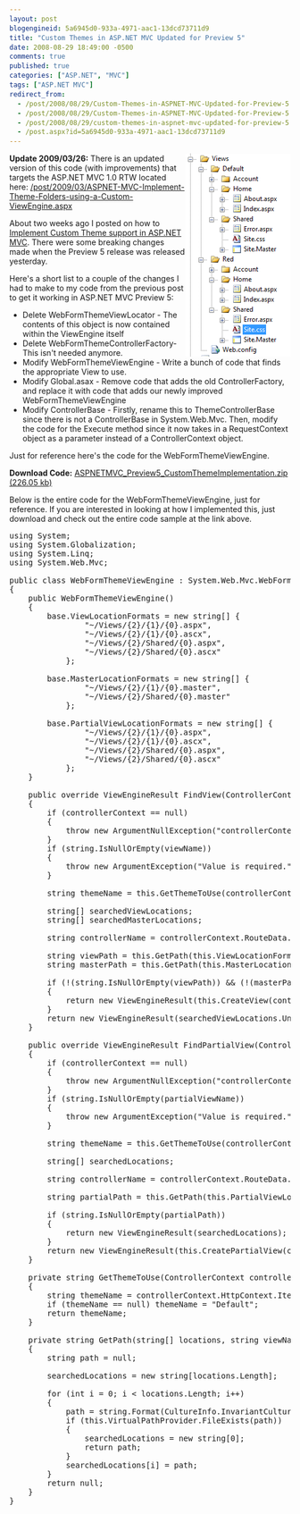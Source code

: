 ```yaml
---
layout: post
blogengineid: 5a6945d0-933a-4971-aac1-13dcd73711d9
title: "Custom Themes in ASP.NET MVC Updated for Preview 5"
date: 2008-08-29 18:49:00 -0500
comments: true
published: true
categories: ["ASP.NET", "MVC"]
tags: ["ASP.NET MVC"]
redirect_from: 
  - /post/2008/08/29/Custom-Themes-in-ASPNET-MVC-Updated-for-Preview-5.aspx
  - /post/2008/08/29/Custom-Themes-in-ASPNET-MVC-Updated-for-Preview-5
  - /post/2008/08/29/custom-themes-in-aspnet-mvc-updated-for-preview-5
  - /post.aspx?id=5a6945d0-933a-4971-aac1-13dcd73711d9
---
```

<!-- more -->

<img src="/files/ASPNETMVC_Preview4_CustomThemeFolderLayout.png" alt="" align="right" />

**Update 2009/03/26:** There is an updated version of this code (with improvements) that targets the ASP.NET MVC 1.0 RTW located here: <a href="/post/2009/03/ASPNET-MVC-Implement-Theme-Folders-using-a-Custom-ViewEngine.aspx">/post/2009/03/ASPNET-MVC-Implement-Theme-Folders-using-a-Custom-ViewEngine.aspx</a> 

About two weeks ago I posted on how to <a href="/post.aspx?id=ee0e253d-c746-4099-9795-81aaf14ad608">Implement Custom Theme support in ASP.NET MVC</a>. There were some breaking changes made when the Preview 5 release was released yesterday.

Here's a short list to a couple of the changes I had to make to my code from the previous post to get it working in ASP.NET MVC Preview 5:
<ul>
<li>Delete WebFormThemeViewLocator - The contents of this object is now contained within the ViewEngine itself</li>
<li>Delete WebFormThemeControllerFactory- This isn't needed anymore.</li>
<li>Modify WebFormThemeViewEngine - Write a bunch of code that finds the appropriate View to use.</li>
<li>Modify Global.asax - Remove code that adds the old ControllerFactory, and replace it with code that adds our newly improved WebFormThemeViewEngine</li>
<li>Modify ControllerBase - Firstly, rename this to ThemeControllerBase since there is not a ControllerBase in System.Web.Mvc. Then, modify the code for the Execute method since it now takes in a RequestContext object as a parameter instead of a ControllerContext object.</li>
</ul>

Just for reference here's the code for the WebFormThemeViewEngine.

**Download Code:** <a href="/files/ASPNETMVC_Preview5_CustomThemeImplementation.zip" rel="enclosure">ASPNETMVC_Preview5_CustomThemeImplementation.zip (226.05 kb)</a>

Below is the entire code for the WebFormThemeViewEngine, just for reference. If you are interested in looking at how I implemented this, just download and check out the entire code sample at the link above.
<pre class="brush: c-sharp; first-line: 1; tab-size: 4; toolbar: false; ">using System;
using System.Globalization;
using System.Linq;
using System.Web.Mvc;

public class WebFormThemeViewEngine : System.Web.Mvc.WebFormViewEngine
{
    public WebFormThemeViewEngine()
    {
        base.ViewLocationFormats = new string[] {
                "~/Views/{2}/{1}/{0}.aspx",
                "~/Views/{2}/{1}/{0}.ascx",
                "~/Views/{2}/Shared/{0}.aspx",
                "~/Views/{2}/Shared/{0}.ascx"
            };

        base.MasterLocationFormats = new string[] {
                "~/Views/{2}/{1}/{0}.master",
                "~/Views/{2}/Shared/{0}.master"
            };

        base.PartialViewLocationFormats = new string[] {
                "~/Views/{2}/{1}/{0}.aspx",
                "~/Views/{2}/{1}/{0}.ascx",
                "~/Views/{2}/Shared/{0}.aspx",
                "~/Views/{2}/Shared/{0}.ascx"
            };
    }

    public override ViewEngineResult FindView(ControllerContext controllerContext, string viewName, string masterName)
    {
        if (controllerContext == null)
        {
            throw new ArgumentNullException("controllerContext");
        }
        if (string.IsNullOrEmpty(viewName))
        {
            throw new ArgumentException("Value is required.", "viewName");
        }

        string themeName = this.GetThemeToUse(controllerContext);

        string[] searchedViewLocations;
        string[] searchedMasterLocations;

        string controllerName = controllerContext.RouteData.GetRequiredString("controller");

        string viewPath = this.GetPath(this.ViewLocationFormats, viewName, controllerName, themeName, out searchedViewLocations);
        string masterPath = this.GetPath(this.MasterLocationFormats, viewName, controllerName, themeName, out searchedMasterLocations);

        if (!(string.IsNullOrEmpty(viewPath)) &amp;&amp; (!(masterPath == string.Empty) || string.IsNullOrEmpty(masterName)))
        {
            return new ViewEngineResult(this.CreateView(controllerContext, viewPath, masterPath));
        }
        return new ViewEngineResult(searchedViewLocations.Union<string>(searchedMasterLocations));
    }

    public override ViewEngineResult FindPartialView(ControllerContext controllerContext, string partialViewName)
    {
        if (controllerContext == null)
        {
            throw new ArgumentNullException("controllerContext");
        }
        if (string.IsNullOrEmpty(partialViewName))
        {
            throw new ArgumentException("Value is required.", partialViewName);
        }

        string themeName = this.GetThemeToUse(controllerContext);

        string[] searchedLocations;

        string controllerName = controllerContext.RouteData.GetRequiredString("controller");

        string partialPath = this.GetPath(this.PartialViewLocationFormats, partialViewName, controllerName, themeName, out searchedLocations);

        if (string.IsNullOrEmpty(partialPath))
        {
            return new ViewEngineResult(searchedLocations);
        }
        return new ViewEngineResult(this.CreatePartialView(controllerContext, partialPath));
    }

    private string GetThemeToUse(ControllerContext controllerContext)
    {
        string themeName = controllerContext.HttpContext.Items["themeName"] as string;
        if (themeName == null) themeName = "Default";
        return themeName;
    }

    private string GetPath(string[] locations, string viewName, string controllerName, string themeName, out string[] searchedLocations)
    {
        string path = null;

        searchedLocations = new string[locations.Length];

        for (int i = 0; i < locations.Length; i++)
        {
            path = string.Format(CultureInfo.InvariantCulture, locations[i], new object[] { viewName, controllerName, themeName });
            if (this.VirtualPathProvider.FileExists(path))
            {
                searchedLocations = new string[0];
                return path;
            }
            searchedLocations[i] = path;
        }
        return null;
    }
}</pre>
